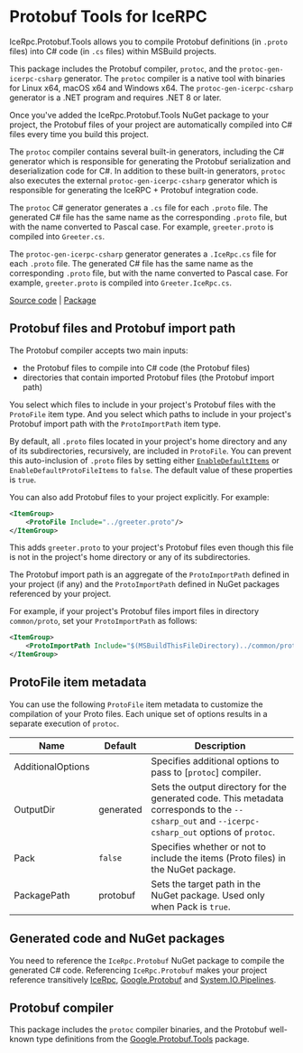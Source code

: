 # Protobuf Tools for IceRPC

IceRpc.Protobuf.Tools allows you to compile Protobuf definitions (in `.proto` files) into C# code (in `.cs` files)
within MSBuild projects.

This package includes the Protobuf compiler, `protoc`, and the `protoc-gen-icerpc-csharp` generator. The `protoc`
compiler is a native tool with binaries for Linux x64, macOS x64 and Windows x64. The `protoc-gen-icerpc-csharp`
generator is a .NET program and requires .NET 8 or later.

Once you've added the IceRpc.Protobuf.Tools NuGet package to your project, the Protobuf files of your project are
automatically compiled into C# files every time you build this project.

The `protoc` compiler contains several built-in generators, including the C# generator which is responsible for
generating the Protobuf serialization and deserialization code for C#. In addition to these built-in generators,
`protoc` also executes the external `protoc-gen-icerpc-csharp` generator which is responsible for generating the
IceRPC + Protobuf integration code.

The `protoc` C# generator generates a `.cs` file for each `.proto` file. The generated C# file has the same name
as the corresponding `.proto` file, but with the name converted to Pascal case. For example, `greeter.proto` is compiled
into `Greeter.cs`.

The `protoc-gen-icerpc-csharp` generator generates a `.IceRpc.cs` file for each `.proto` file. The generated C# file
has the same name as the corresponding `.proto` file, but with the name converted to Pascal case. For example,
`greeter.proto` is compiled into `Greeter.IceRpc.cs`.

[Source code][source] | [Package][package]

## Protobuf files and Protobuf import path

The Protobuf compiler accepts two main inputs:

- the Protobuf files to compile into C# code (the Protobuf files)
- directories that contain imported Protobuf files (the Protobuf import path)

You select which files to include in your project's Protobuf files with the `ProtoFile` item type. And you select which
paths to include in your project's Protobuf import path with the `ProtoImportPath` item type.

By default, all `.proto` files located in your project's home directory and any of its subdirectories, recursively, are
included in `ProtoFile`. You can prevent this auto-inclusion of `.proto` files by setting either
[`EnableDefaultItems`][default-items] or `EnableDefaultProtoFileItems` to `false`. The default value of these properties
is `true`.

You can also add Protobuf files to your project explicitly. For example:

```xml
<ItemGroup>
    <ProtoFile Include="../greeter.proto"/>
</ItemGroup>
```

This adds `greeter.proto` to your project's Protobuf files even though this file is not in the project's home directory
or any of its subdirectories.

The Protobuf import path is an aggregate of the `ProtoImportPath` defined in your project (if any) and the
`ProtoImportPath` defined in NuGet packages referenced by your project.

For example, if your project's Protobuf files import files in directory `common/proto`, set your `ProtoImportPath` as
follows:

```xml
<ItemGroup>
    <ProtoImportPath Include="$(MSBuildThisFileDirectory)../common/proto"/>
</ItemGroup>
```

## ProtoFile item metadata

You can use the following `ProtoFile` item metadata to customize the compilation of your Proto files. Each
unique set of options results in a separate execution of `protoc`.

| Name              | Default   | Description                                                                                                                                      |
|-------------------|-----------|--------------------------------------------------------------------------------------------------------------------------------------------------|
| AdditionalOptions |           | Specifies additional options to pass to [`protoc`] compiler.                                                                                     |
| OutputDir         | generated | Sets the output directory for the generated code. This metadata corresponds to the `--csharp_out` and `--icerpc-csharp_out` options of `protoc`. |
| Pack              | `false`   | Specifies whether or not to include the items (Proto files) in the NuGet package.                                                                |
| PackagePath       | protobuf  | Sets the target path in the NuGet package. Used only when Pack is `true`.                                                                        |

## Generated code and NuGet packages

You need to reference the `IceRpc.Protobuf` NuGet package to compile the generated C# code. Referencing
`IceRpc.Protobuf` makes your project reference transitively [IceRpc][icerpc], [Google.Protobuf][google-protobuf] and
[System.IO.Pipelines][system-io-pipelines].

## Protobuf compiler

This package includes the `protoc` compiler binaries, and the Protobuf well-known type definitions from the
[Google.Protobuf.Tools][google-protobuf-tools] package.

[default-items]: https://learn.microsoft.com/en-us/dotnet/core/project-sdk/msbuild-props#enabledefaultitems
[icerpc]: https://www.nuget.org/packages/IceRpc
[package]: https://www.nuget.org/packages/IceRpc.Protobuf.Tools
[source]: https://github.com/icerpc/icerpc-csharp/tree/main/tools/IceRpc.Protobuf.Tools
[system-io-pipelines]: https://www.nuget.org/packages/System.IO.Pipelines
[google-protobuf]: https://www.nuget.org/packages/Google.Protobuf
[google-protobuf-tools]: https://www.nuget.org/packages/Google.Protobuf.Tools
